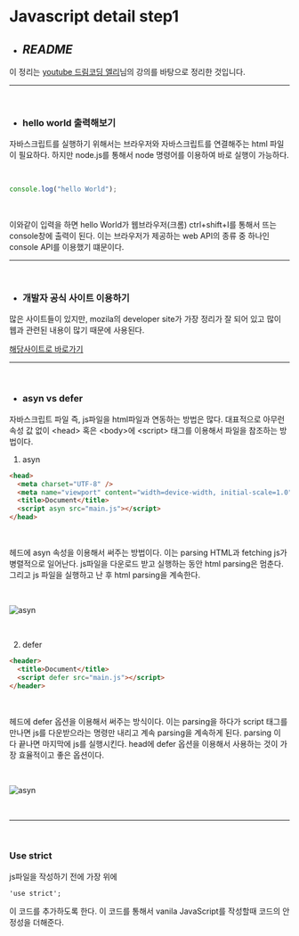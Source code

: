 # Javascript detail step1

- ## _**README**_

이 정리는 [youtube 드림코딩 엘리](https://www.youtube.com/watch?v=tJieVCgGzhs&list=PLv2d7VI9OotTVOL4QmPfvJWPJvkmv6h-2&index=2)님의 강의를 바탕으로 정리한 것입니다.

---

<br/>

- ### hello world 출력해보기

자바스크립트를 실행하기 위해서는 브라우저와 자바스크립트를 연결해주는 html 파일이 필요하다. 하지만 node.js를 통해서 node 명령어를 이용하여 바로 실행이 가능하다.

<br/>

```javascript
console.log("hello World");
```

<br/>

이와같이 입력을 하면 hello World가 웹브라우저(크롬) ctrl+shift+I를 통해서 뜨는 console창에 출력이 된다. 이는 브라우저가 제공하는 web API의 종류 중 하나인 console API를 이용했기 떄문이다.

---

<br/>

- ### 개발자 공식 사이트 이용하기

많은 사이트들이 있지만, mozila의 developer site가 가장 정리가 잘 되어 있고 많이 웹과 관련된 내용이 많기 때문에 사용된다.

[해당사이트로 바로가기](https://developer.mozilla.org/ko/)

---

<br/>

- ### asyn vs defer

자바스크립트 파일 즉, js파일을 html파일과 연동하는 방법은 많다. 대표적으로 아무런 속성 값 없이 \<head> 혹은 \<body>에 \<script> 태그를 이용해서 파일을 참조하는 방법이다.

1. asyn

```html
<head>
  <meta charset="UTF-8" />
  <meta name="viewport" content="width=device-width, initial-scale=1.0" />
  <title>Document</title>
  <script asyn src="main.js"></script>
</head>
```

<br/>

헤드에 asyn 속성을 이용해서 써주는 방법이다. 이는 parsing HTML과 fetching js가 병렬적으로 일어난다. js파일을 다운로드 받고 실행하는 동안 html parsing은 멈춘다. 그리고 js 파일을 실행하고 난 후 html parsing을 계속한다.

<br/>

![asyn](https://github.com/dudwns9331/WebStudy/study-js_with_ellie/detail/images/asyn.PNG)

<br/>

2. defer

```html
<header>
  <title>Document</title>
  <script defer src="main.js"></script>
</header>
```

<br/>

헤드에 defer 옵션을 이용해서 써주는 방식이다. 이는 parsing을 하다가 script 태그를 만나면 js를 다운받으라는 명령만 내리고 계속 parsing을 계속하게 된다. parsing 이 다 끝나면 마지막에 js를 실행시킨다. head에 defer 옵션을 이용해서 사용하는 것이 가장 효율적이고 좋은 옵션이다.

<br/>

![asyn](https://github.com/dudwns9331/WebStudy/study-js_with_ellie/detail/images/defer.PNG)

<br/>

---

<br/>

### Use strict

js파일을 작성하기 전에 가장 위에

```
'use strict';
```

이 코드를 추가하도록 한다. 이 코드를 통해서 vanila JavaScript를 작성할때 코드의 안정성을 더해준다.
